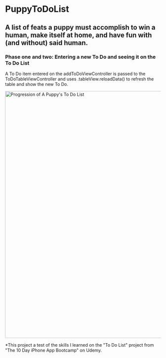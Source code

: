 # PuppyToDoList
## A list of feats a puppy must accomplish to win a human, make itself at home, and have fun with (and without) said human. 
### Phase one and two: Entering a new To Do and seeing it on the To Do List

A To Do item entered on the addToDoViewController is passed to the ToDoTableViewController and uses .tableView.reloadData() to refresh the table and show the new To Do.

<img src="https://i.imgur.com/5dBHjF7.jpg" alt="Progression of A Puppy's To Do List" width="800px"><br>

*This project a test of the skills I learned on the "To Do List" project from "The 10 Day iPhone App Bootcamp" on Udemy.





